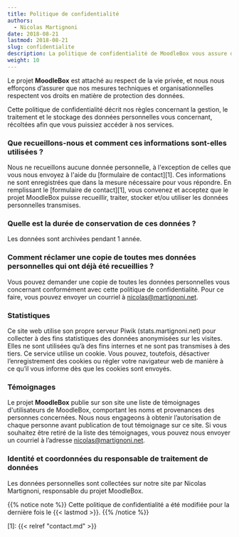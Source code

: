```yaml
---
title: Politique de confidentialité
authors:
  - Nicolas Martignoni
date: 2018-08-21
lastmod: 2018-08-21
slug: confidentialite
description: La politique de confidentialité de MoodleBox vous assure de la bonne protection des données que vous saisissez en utilisant nos services.
weight: 10
---
```

Le projet __MoodleBox__ est attaché au respect de la vie privée, et nous nous efforçons d’assurer que nos mesures techniques et organisationnelles respectent vos droits en matière de protection des données.

Cette politique de confidentialité décrit nos règles concernant la gestion, le traitement et le stockage des données personnelles vous concernant, récoltées afin que vous puissiez accéder à nos services.

### Que recueillons-nous et comment ces informations sont-elles utilisées ?

Nous ne recueillons aucune donnée personnelle, à l'exception de celles que vous nous envoyez à l'aide du [formulaire de contact][1]. Ces informations ne sont enregistrées que dans la mesure nécessaire pour vous répondre. En remplissant le [formulaire de contact][1], vous convenez et acceptez que le projet MoodleBox puisse recueillir, traiter, stocker et/ou utiliser les données personnelles transmises.

### Quelle est la durée de conservation de ces données ?

Les données sont archivées pendant 1 année.

### Comment réclamer une copie de toutes mes données personnelles qui ont déjà été recueillies ?

Vous pouvez demander une copie de toutes les données personnelles vous concernant conformément avec cette politique de confidentialité. Pour ce faire, vous pouvez envoyer un courriel à nicolas@martignoni.net.

### Statistiques

Ce site web utilise son propre serveur Piwik (stats.martignoni.net) pour collecter à des fins statistiques des données anonymisées sur les visites. Elles ne sont utilisées qu’à des fins internes et ne sont pas transmises à des tiers. Ce service utilise un cookie. Vous pouvez, toutefois, désactiver l’enregistrement des cookies ou régler votre navigateur web de manière à ce qu’il vous informe dès que les cookies sont envoyés.

### Témoignages

Le projet __MoodleBox__ publie sur son site une liste de témoignages d'utilisateurs de MoodleBox, comportant les noms et provenances des personnes concernées. Nous nous engageons à obtenir l’autorisation de chaque personne avant publication de tout témoignage sur ce site. Si vous souhaitez être retiré de la liste des témoignages, vous pouvez nous envoyer un courriel à l’adresse nicolas@martignoni.net.

### Identité et coordonnées du responsable de traitement de données

Les données personnelles sont collectées sur notre site par Nicolas Martignoni, responsable du projet MoodleBox.

{{% notice note %}}
Cette politique de confidentialité a été modifiée pour la dernière fois le {{< lastmod >}}.
{{% /notice %}}

 [1]: {{< relref "contact.md" >}}
